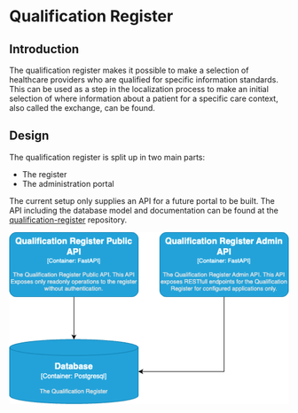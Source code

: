 # Qualification Register

## Introduction

The qualification register makes it possible to make a selection of healthcare providers
who are qualified for specific information standards. This can be used as a step in the
localization process to make an initial selection of where information about a patient
for a specific care context, also called the exchange, can be found.

## Design

The qualification register is split up in two main parts:

- The register
- The administration portal

The current setup only supplies an API for a future portal to be built.
The API including the database model and documentation can be found at the
[qualification-register](https://github.com/minvws/nl-irealisatie-zmodules-qualification-register)
repository.

![alt text](assets/qualification-setup.png "qualification-setup")
